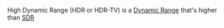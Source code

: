 High Dynamic Range (HDR or HDR-TV) is a [Dynamic Range](../../Science%20and%20Engineering/Physics/Units%20and%20Measurements/Dynamic%20Range.md) that's higher than [SDR](Standard%20Dynamic%20Range.md)